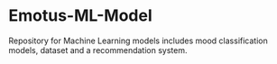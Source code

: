 # Emotus-ML-Model
Repository for Machine Learning models includes mood classification models, dataset and a recommendation system.
